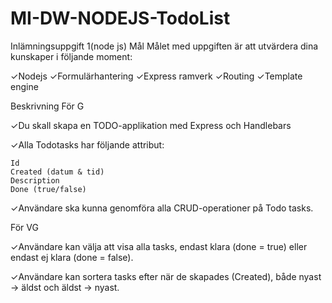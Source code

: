 # MI-DW-NODEJS-TodoList

Inlämningsuppgift 1(node js)
Mål
Målet med uppgiften är att utvärdera dina kunskaper i följande moment:

✓Nodejs
✓Formulärhantering
✓Express ramverk
✓Routing
✓Template engine

Beskrivning
För G

✓Du skall skapa en TODO-applikation med Express och Handlebars

✓Alla Todotasks har följande attribut:

	Id
	Created (datum & tid)
	Description
	Done (true/false)
✓Användare ska kunna genomföra alla CRUD-operationer på Todo tasks.

För VG

✓Användare kan välja att visa alla tasks, endast klara (done = true) eller endast ej klara (done = false).

✓Användare kan sortera tasks efter när de skapades
(Created), både nyast → äldst och äldst → nyast.

